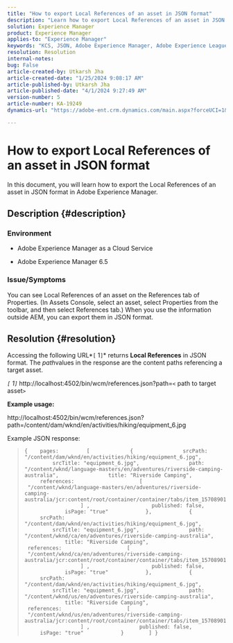 ```yaml
---
title: "How to export Local References of an asset in JSON format"
description: "Learn how to export Local References of an asset in JSON format in Adobe Experience Manager"
solution: Experience Manager
product: Experience Manager
applies-to: "Experience Manager"
keywords: "KCS, JSON, Adobe Experience Manager, Adobe Experience League, Properties, AEM"
resolution: Resolution
internal-notes: 
bug: False
article-created-by: Utkarsh Jha
article-created-date: "1/25/2024 9:08:17 AM"
article-published-by: Utkarsh Jha
article-published-date: "4/1/2024 9:27:49 AM"
version-number: 5
article-number: KA-19249
dynamics-url: "https://adobe-ent.crm.dynamics.com/main.aspx?forceUCI=1&pagetype=entityrecord&etn=knowledgearticle&id=4ccfb441-61bb-ee11-a569-6045bd006b3d"

---
```

# How to export Local References of an asset in JSON format


In this document, you will learn how to export the Local References of an asset in JSON format in Adobe Experience Manager.

## Description {#description}


### <b>Environment</b>

- Adobe Experience Manager as a Cloud Service


- Adobe Experience Manager 6.5


### <b>Issue/Symptoms</b>

You can see Local References of an asset on the References tab of Properties. (In Assets Console, select an asset, select Properties from the toolbar, and then select References tab.) When you use the information outside AEM, you can export them in JSON format.


## Resolution {#resolution}


Accessing the following URL*`[` 1`]`* returns <b>Local References</b> in JSON format. The *path*values in the response are the content paths referencing a target asset.

*`[` 1`]`<b>* </b>http://localhost:4502/bin/wcm/references.json?path=`<` path to target asset`>`



<b>Example usage:</b>

http://localhost:4502/bin/wcm/references.json?path=/content/dam/wknd/en/activities/hiking/equipment_6.jpg

Example JSON response:


> ```
> {    pages:         [             {                srcPath: "/content/dam/wknd/en/activities/hiking/equipment_6.jpg",                srcTitle: "equipment_6.jpg",                path: "/content/wknd/language-masters/en/adventures/riverside-camping-australia",                title: "Riverside Camping",                references:                     [                         "/content/wknd/language-masters/en/adventures/riverside-camping-australia/jcr:content/root/container/container/tabs/item_1570890147607/par0/image/fileReference"                    ] ,                    published: false,                    isPage: "true"            },            {                srcPath: "/content/dam/wknd/en/activities/hiking/equipment_6.jpg",                srcTitle: "equipment_6.jpg",                path: "/content/wknd/ca/en/adventures/riverside-camping-australia",                title: "Riverside Camping",                references:                     [                         "/content/wknd/ca/en/adventures/riverside-camping-australia/jcr:content/root/container/container/tabs/item_1570890147607/par0/image/fileReference"                    ] ,                    published: false,                    isPage: "true"            },            {                srcPath: "/content/dam/wknd/en/activities/hiking/equipment_6.jpg",                srcTitle: "equipment_6.jpg",                path: "/content/wknd/us/en/adventures/riverside-camping-australia",                title: "Riverside Camping",                references:                     [                         "/content/wknd/us/en/adventures/riverside-camping-australia/jcr:content/root/container/container/tabs/item_1570890147607/par0/image/fileReference"                    ] ,                published: false,                isPage: "true"            }        ] }
> ```

